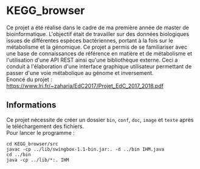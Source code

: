 # KEGG_browser

Ce projet a été réalisé dans le cadre de ma première année de master de bioinformatique. L'objectif était de travailler sur des données biologiques issues de différentes espèces bactériennes, portant à la fois sur le métabolisme et la génomique. Ce projet a permis de se familiariser avec une base de connaissances de référence en matière et de métabolisme et l'utilisation d'une API REST ainsi qu'une bibliothèque externe. Ceci a conduit à l'élaboration d'une interface graphique utilisateur permettant de passer d'une voie métabolique au génome et inversement.<br>
Enoncé du projet : https://www.lri.fr/~zaharia/EdC2017/Projet_EdC_2017_2018.pdf

## Informations

Ce projet nécessite de créer un dossier <code>bin</code>, <code>conf</code>, <code>doc</code>, <code>image</code> et <code>texte</code> après le téléchargement des fichiers.<br>
Pour lancer le programme :
<pre>
<code>cd KEGG_browser/src
javac -cp ../lib/swingbox-1.1-bin.jar:. -d ../bin IHM.java
cd ../bin
java -cp ../lib/*:. IHM</code>
</pre>
